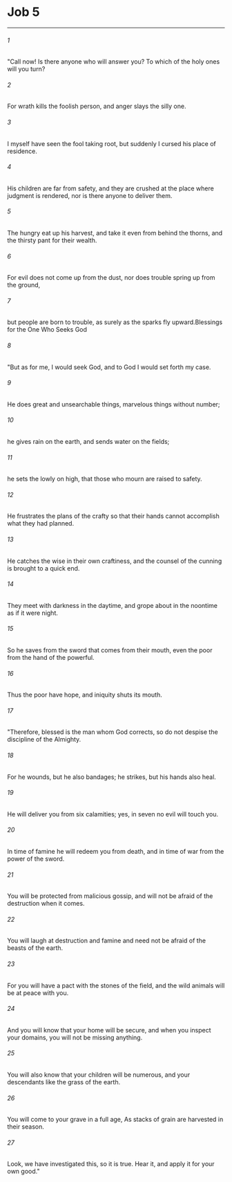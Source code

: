 # Job 5
***



###### 1 
"Call now! Is there anyone who will answer you? To which of the holy ones will you turn? 

###### 2 
For wrath kills the foolish person, and anger slays the silly one. 

###### 3 
I myself have seen the fool taking root, but suddenly I cursed his place of residence. 

###### 4 
His children are far from safety, and they are crushed at the place where judgment is rendered, nor is there anyone to deliver them. 

###### 5 
The hungry eat up his harvest, and take it even from behind the thorns, and the thirsty pant for their wealth. 

###### 6 
For evil does not come up from the dust, nor does trouble spring up from the ground, 

###### 7 
but people are born to trouble, as surely as the sparks fly upward.Blessings for the One Who Seeks God 

###### 8 
"But as for me, I would seek God, and to God I would set forth my case. 

###### 9 
He does great and unsearchable things, marvelous things without number; 

###### 10 
he gives rain on the earth, and sends water on the fields; 

###### 11 
he sets the lowly on high, that those who mourn are raised to safety. 

###### 12 
He frustrates the plans of the crafty so that their hands cannot accomplish what they had planned. 

###### 13 
He catches the wise in their own craftiness, and the counsel of the cunning is brought to a quick end. 

###### 14 
They meet with darkness in the daytime, and grope about in the noontime as if it were night. 

###### 15 
So he saves from the sword that comes from their mouth, even the poor from the hand of the powerful. 

###### 16 
Thus the poor have hope, and iniquity shuts its mouth. 

###### 17 
"Therefore, blessed is the man whom God corrects, so do not despise the discipline of the Almighty. 

###### 18 
For he wounds, but he also bandages; he strikes, but his hands also heal. 

###### 19 
He will deliver you from six calamities; yes, in seven no evil will touch you. 

###### 20 
In time of famine he will redeem you from death, and in time of war from the power of the sword. 

###### 21 
You will be protected from malicious gossip, and will not be afraid of the destruction when it comes. 

###### 22 
You will laugh at destruction and famine and need not be afraid of the beasts of the earth. 

###### 23 
For you will have a pact with the stones of the field, and the wild animals will be at peace with you. 

###### 24 
And you will know that your home will be secure, and when you inspect your domains, you will not be missing anything. 

###### 25 
You will also know that your children will be numerous, and your descendants like the grass of the earth. 

###### 26 
You will come to your grave in a full age, As stacks of grain are harvested in their season. 

###### 27 
Look, we have investigated this, so it is true. Hear it, and apply it for your own good."
